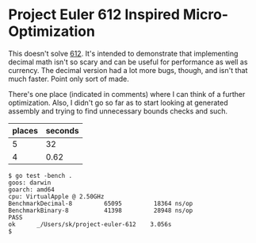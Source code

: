 # Project Euler 612 Inspired Micro-Optimization

This doesn't solve [612](https://projecteuler.net/problem=612). It's intended
to demonstrate that implementing decimal math isn't so scary and can be useful
for performance as well as currency. The decimal version had a lot more bugs,
though, and isn't that much faster. Point only sort of made.

There's one place (indicated in comments) where I can think of a further
optimization. Also, I didn't go so far as to start looking at generated
assembly and trying to find unnecessary bounds checks and such.

|places|seconds|
|------|-------|
|5     |  32   |
|4     |   0.62|

```
$ go test -bench .
goos: darwin
goarch: amd64
cpu: VirtualApple @ 2.50GHz
BenchmarkDecimal-8         65095         18364 ns/op
BenchmarkBinary-8          41398         28948 ns/op
PASS
ok      _/Users/sk/project-euler-612    3.056s
$ 
```
